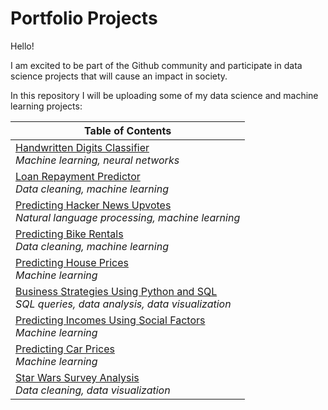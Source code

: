 # Portfolio Projects

Hello!

I am excited to be part of the Github community and participate in data science projects that will cause an impact in society. 

In this repository I will be uploading some of my data science and machine learning projects:

|Table of Contents|
|---|
|[Handwritten Digits Classifier](handwritten_digits_classifier/digit_classifier.ipynb) <br>*Machine learning, neural networks*|
|[Loan Repayment Predictor](loan_payment_predictor/loan_payment_predictor.ipynb)<br>*Data cleaning, machine learning*|
|[Predicting Hacker News Upvotes](natural_language_processing_predicting_upvotes/predicting_upvotes.ipynb)<br>*Natural language processing, machine learning*|
|[Predicting Bike Rentals](predicting_bike_rentals/predicting_bike_rentals.ipynb)<br>*Data cleaning, machine learning*|
|[Predicting House Prices](LR_predicting_house_sale_prices/LR_house_prices.ipynb)<br>*Machine learning*|
|[Business Strategies Using Python and SQL](SQL_business_strategy/Business_Analysis.ipynb)<br>*SQL queries, data analysis, data visualization*|
|[Predicting Incomes Using Social Factors](decision_trees_predicting_incomes/Predicting%20Incomes%20-%20Decision%20Trees.ipynb)<br>*Machine learning*|
|[Predicting Car Prices](KNN_predicting_car_prices/knn_car_prices.ipynb)<br>*Machine learning*|
|[Star Wars Survey Analysis](star_wars/star_wars_analysis.ipynb)<br>*Data cleaning, data visualization*|

